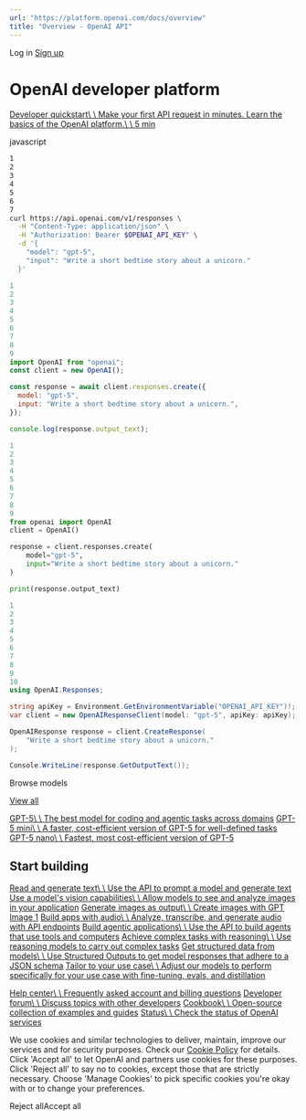 ```yaml
---
url: "https://platform.openai.com/docs/overview"
title: "Overview - OpenAI API"
---
```


Log in [Sign up](https://platform.openai.com/signup)

# OpenAI developer platform

[Developer quickstart\\
\\
Make your first API request in minutes. Learn the basics of the OpenAI platform.\\
\\
5 min](https://platform.openai.com/docs/quickstart)

javascript

```bash
1
2
3
4
5
6
7
curl https://api.openai.com/v1/responses \
  -H "Content-Type: application/json" \
  -H "Authorization: Bearer $OPENAI_API_KEY" \
  -d '{
    "model": "gpt-5",
    "input": "Write a short bedtime story about a unicorn."
  }'
```

```javascript
1
2
3
4
5
6
7
8
9
import OpenAI from "openai";
const client = new OpenAI();

const response = await client.responses.create({
  model: "gpt-5",
  input: "Write a short bedtime story about a unicorn.",
});

console.log(response.output_text);
```

```python
1
2
3
4
5
6
7
8
9
from openai import OpenAI
client = OpenAI()

response = client.responses.create(
    model="gpt-5",
    input="Write a short bedtime story about a unicorn."
)

print(response.output_text)
```

```csharp
1
2
3
4
5
6
7
8
9
10
using OpenAI.Responses;

string apiKey = Environment.GetEnvironmentVariable("OPENAI_API_KEY")!;
var client = new OpenAIResponseClient(model: "gpt-5", apiKey: apiKey);

OpenAIResponse response = client.CreateResponse(
    "Write a short bedtime story about a unicorn."
);

Console.WriteLine(response.GetOutputText());
```

Browse models

[View all](https://platform.openai.com/docs/models)

[GPT-5\\
\\
The best model for coding and agentic tasks across domains](https://platform.openai.com/docs/models/gpt-5) [GPT-5 mini\\
\\
A faster, cost-efficient version of GPT-5 for well-defined tasks](https://platform.openai.com/docs/models/gpt-5-mini) [GPT-5 nano\\
\\
Fastest, most cost-efficient version of GPT-5](https://platform.openai.com/docs/models/gpt-5-nano)

## Start building

[Read and generate text\\
\\
Use the API to prompt a model and generate text](https://platform.openai.com/docs/guides/text) [Use a model's vision capabilities\\
\\
Allow models to see and analyze images in your application](https://platform.openai.com/docs/guides/images) [Generate images as output\\
\\
Create images with GPT Image 1](https://platform.openai.com/docs/guides/image-generation) [Build apps with audio\\
\\
Analyze, transcribe, and generate audio with API endpoints](https://platform.openai.com/docs/guides/audio) [Build agentic applications\\
\\
Use the API to build agents that use tools and computers](https://platform.openai.com/docs/guides/agents) [Achieve complex tasks with reasoning\\
\\
Use reasoning models to carry out complex tasks](https://platform.openai.com/docs/guides/reasoning) [Get structured data from models\\
\\
Use Structured Outputs to get model responses that adhere to a JSON schema](https://platform.openai.com/docs/guides/structured-outputs) [Tailor to your use case\\
\\
Adjust our models to perform specifically for your use case with fine-tuning, evals, and distillation](https://platform.openai.com/docs/guides/fine-tuning)

[Help center\\
\\
Frequently asked account and billing questions](https://help.openai.com/) [Developer forum\\
\\
Discuss topics with other developers](https://community.openai.com/) [Cookbook\\
\\
Open-source collection of examples and guides](https://cookbook.openai.com/) [Status\\
\\
Check the status of OpenAI services](https://status.openai.com/)

We use cookies and similar technologies to deliver, maintain, improve our services and for security purposes. Check our [Cookie Policy](https://openai.com/policies/cookie-policy) for details. Click 'Accept all' to let OpenAI and partners use cookies for these purposes. Click 'Reject all' to say no to cookies, except those that are strictly necessary. Choose 'Manage Cookies' to pick specific cookies you're okay with or to change your preferences.

Reject allAccept all